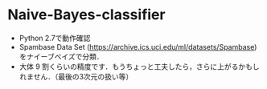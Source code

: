 # Naive-Bayes-classifier

* Python 2.7で動作確認  
* Spambase Data Set (https://archive.ics.uci.edu/ml/datasets/Spambase) をナイーブベイズで分類．  
* 大体 9 割くらいの精度です．もうちょっと工夫したら，さらに上がるかもしれません．（最後の3次元の扱い等）
